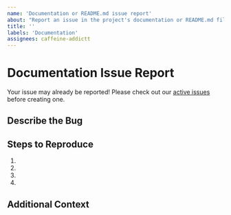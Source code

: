```yaml
---
name: 'Documentation or README.md issue report'
about: "Report an issue in the project's documentation or README.md file."
title: ''
labels: 'Documentation'
assignees: caffeine-addictt
---
```


# Documentation Issue Report

Your issue may already be reported!
Please check out our [active issues](https://github.com/caffeine-addictt/nyp_advanced_programming_cs/issues) before creating one.

## Describe the Bug

<!--
A clear and concise description of the bug
-->

## Steps to Reproduce

<!--
e.g.:
1. Navigate to docs/x
2. Go to...
3. See error
-->

1.
2.
3.
4.

## Additional Context

<!--
Any other extra context or information
-->
